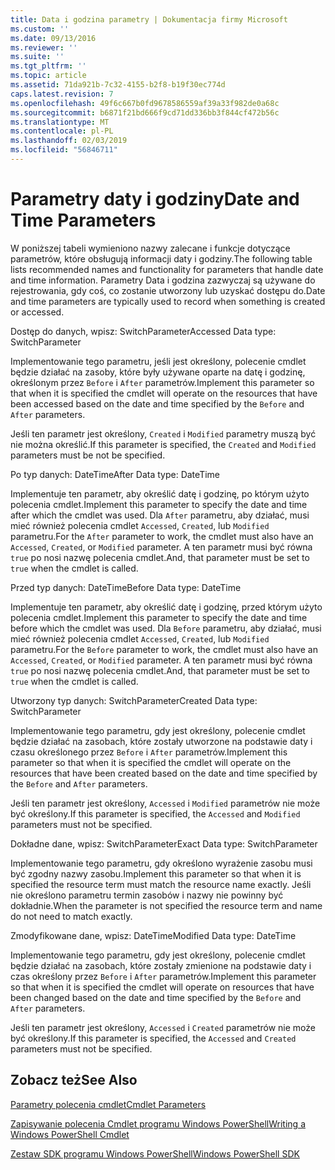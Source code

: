 ```yaml
---
title: Data i godzina parametry | Dokumentacja firmy Microsoft
ms.custom: ''
ms.date: 09/13/2016
ms.reviewer: ''
ms.suite: ''
ms.tgt_pltfrm: ''
ms.topic: article
ms.assetid: 71da921b-7c32-4155-b2f8-b19f30ec774d
caps.latest.revision: 7
ms.openlocfilehash: 49f6c667b0fd9678586559af39a33f982de0a68c
ms.sourcegitcommit: b6871f21bd666f9cd71dd336bb3f844cf472b56c
ms.translationtype: MT
ms.contentlocale: pl-PL
ms.lasthandoff: 02/03/2019
ms.locfileid: "56846711"
---
```

# <a name="date-and-time-parameters"></a><span data-ttu-id="f855f-102">Parametry daty i godziny</span><span class="sxs-lookup"><span data-stu-id="f855f-102">Date and Time Parameters</span></span>

<span data-ttu-id="f855f-103">W poniższej tabeli wymieniono nazwy zalecane i funkcje dotyczące parametrów, które obsługują informacji daty i godziny.</span><span class="sxs-lookup"><span data-stu-id="f855f-103">The following table lists recommended names and functionality for parameters that handle date and time information.</span></span> <span data-ttu-id="f855f-104">Parametry Data i godzina zazwyczaj są używane do rejestrowania, gdy coś, co zostanie utworzony lub uzyskać dostępu do.</span><span class="sxs-lookup"><span data-stu-id="f855f-104">Date and time parameters are typically used to record when something is created or accessed.</span></span>

<span data-ttu-id="f855f-105">Dostęp do danych, wpisz: SwitchParameter</span><span class="sxs-lookup"><span data-stu-id="f855f-105">Accessed Data type: SwitchParameter</span></span>

<span data-ttu-id="f855f-106">Implementowanie tego parametru, jeśli jest określony, polecenie cmdlet będzie działać na zasoby, które były używane oparte na datę i godzinę, określonym przez `Before` i `After` parametrów.</span><span class="sxs-lookup"><span data-stu-id="f855f-106">Implement this parameter so that when it is specified the cmdlet will operate on the resources that have been accessed based on the date and time specified by the `Before` and `After` parameters.</span></span>

<span data-ttu-id="f855f-107">Jeśli ten parametr jest określony, `Created` i `Modified` parametry muszą być nie można określić.</span><span class="sxs-lookup"><span data-stu-id="f855f-107">If this parameter is specified, the `Created` and `Modified` parameters must be not be specified.</span></span>

<span data-ttu-id="f855f-108">Po typ danych: DateTime</span><span class="sxs-lookup"><span data-stu-id="f855f-108">After Data type: DateTime</span></span>

<span data-ttu-id="f855f-109">Implementuje ten parametr, aby określić datę i godzinę, po którym użyto polecenia cmdlet.</span><span class="sxs-lookup"><span data-stu-id="f855f-109">Implement this parameter to specify the date and time after which the cmdlet was used.</span></span> <span data-ttu-id="f855f-110">Dla `After` parametru, aby działać, musi mieć również polecenia cmdlet `Accessed`, `Created`, lub `Modified` parametru.</span><span class="sxs-lookup"><span data-stu-id="f855f-110">For the `After` parameter to work, the cmdlet must also have an `Accessed`, `Created`, or `Modified` parameter.</span></span> <span data-ttu-id="f855f-111">A ten parametr musi być równa `true` po nosi nazwę polecenia cmdlet.</span><span class="sxs-lookup"><span data-stu-id="f855f-111">And, that parameter must be set to `true` when the cmdlet is called.</span></span>

<span data-ttu-id="f855f-112">Przed typ danych: DateTime</span><span class="sxs-lookup"><span data-stu-id="f855f-112">Before Data type: DateTime</span></span>

<span data-ttu-id="f855f-113">Implementuje ten parametr, aby określić datę i godzinę, przed którym użyto polecenia cmdlet.</span><span class="sxs-lookup"><span data-stu-id="f855f-113">Implement this parameter to specify the date and time before which the cmdlet was used.</span></span> <span data-ttu-id="f855f-114">Dla `Before` parametru, aby działać, musi mieć również polecenia cmdlet `Accessed`, `Created`, lub `Modified` parametru.</span><span class="sxs-lookup"><span data-stu-id="f855f-114">For the `Before` parameter to work, the cmdlet must also have an `Accessed`, `Created`, or `Modified` parameter.</span></span> <span data-ttu-id="f855f-115">A ten parametr musi być równa `true` po nosi nazwę polecenia cmdlet.</span><span class="sxs-lookup"><span data-stu-id="f855f-115">And, that parameter must be set to `true` when the cmdlet is called.</span></span>

<span data-ttu-id="f855f-116">Utworzony typ danych: SwitchParameter</span><span class="sxs-lookup"><span data-stu-id="f855f-116">Created Data type: SwitchParameter</span></span>

<span data-ttu-id="f855f-117">Implementowanie tego parametru, gdy jest określony, polecenie cmdlet będzie działać na zasobach, które zostały utworzone na podstawie daty i czasu określonego przez `Before` i `After` parametrów.</span><span class="sxs-lookup"><span data-stu-id="f855f-117">Implement this parameter so that when it is specified the cmdlet will operate on the resources that have been created based on the date and time specified by the `Before` and `After` parameters.</span></span>

<span data-ttu-id="f855f-118">Jeśli ten parametr jest określony, `Accessed` i `Modified` parametrów nie może być określony.</span><span class="sxs-lookup"><span data-stu-id="f855f-118">If this parameter is specified, the `Accessed` and `Modified` parameters must not be specified.</span></span>

<span data-ttu-id="f855f-119">Dokładne dane, wpisz: SwitchParameter</span><span class="sxs-lookup"><span data-stu-id="f855f-119">Exact Data type: SwitchParameter</span></span>

<span data-ttu-id="f855f-120">Implementowanie tego parametru, gdy określono wyrażenie zasobu musi być zgodny nazwy zasobu.</span><span class="sxs-lookup"><span data-stu-id="f855f-120">Implement this parameter so that when it is specified the resource term must match the resource name exactly.</span></span> <span data-ttu-id="f855f-121">Jeśli nie określono parametru termin zasobów i nazwy nie powinny być dokładnie.</span><span class="sxs-lookup"><span data-stu-id="f855f-121">When the parameter is not specified the resource term and name do not need to match exactly.</span></span>

<span data-ttu-id="f855f-122">Zmodyfikowane dane, wpisz: DateTime</span><span class="sxs-lookup"><span data-stu-id="f855f-122">Modified Data type: DateTime</span></span>

<span data-ttu-id="f855f-123">Implementowanie tego parametru, gdy jest określony, polecenie cmdlet będzie działać na zasobach, które zostały zmienione na podstawie daty i czas określony przez `Before` i `After` parametrów.</span><span class="sxs-lookup"><span data-stu-id="f855f-123">Implement this parameter so that when it is specified the cmdlet will operate on resources that have been changed based on the date and time specified by the `Before` and `After` parameters.</span></span>

<span data-ttu-id="f855f-124">Jeśli ten parametr jest określony, `Accessed` i `Created` parametrów nie może być określony.</span><span class="sxs-lookup"><span data-stu-id="f855f-124">If this parameter is specified, the `Accessed` and `Created` parameters must not be specified.</span></span>

## <a name="see-also"></a><span data-ttu-id="f855f-125">Zobacz też</span><span class="sxs-lookup"><span data-stu-id="f855f-125">See Also</span></span>

[<span data-ttu-id="f855f-126">Parametry polecenia cmdlet</span><span class="sxs-lookup"><span data-stu-id="f855f-126">Cmdlet Parameters</span></span>](./cmdlet-parameters.md)

[<span data-ttu-id="f855f-127">Zapisywanie polecenia Cmdlet programu Windows PowerShell</span><span class="sxs-lookup"><span data-stu-id="f855f-127">Writing a Windows PowerShell Cmdlet</span></span>](./writing-a-windows-powershell-cmdlet.md)

[<span data-ttu-id="f855f-128">Zestaw SDK programu Windows PowerShell</span><span class="sxs-lookup"><span data-stu-id="f855f-128">Windows PowerShell SDK</span></span>](../windows-powershell-reference.md)
